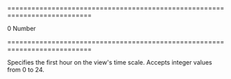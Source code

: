 ===========================================================================
<!--default-->0<!--/default-->
<!--type-->Number<!--/type-->
===========================================================================

<!--shortDescription-->
Specifies the first hour on the view's time scale. Accepts integer values from 0 to 24.
<!--/shortDescription-->

<!--fullDescription-->

<!--/fullDescription-->